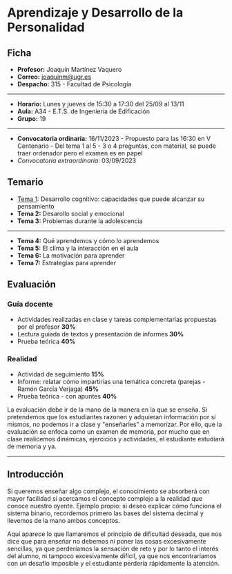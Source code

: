 # Aprendizaje y Desarrollo de la Personalidad

## Ficha

- **Profesor:** Joaquín Martínez Vaquero
- **Correo:** joaquinm@ugr.es
- **Despacho:** 315 - Facultad de Psicología

---

- **Horario:** Lunes y jueves de 15:30 a 17:30 del 25/09 al 13/11
- **Aula:** A34 - E.T.S. de Ingeniería de Edificación
- **Grupo:** 19

---

- **Convocatoria ordinaria:** 16/11/2023 - Propuesto para las 16:30 en V Centenario - Del tema 1 al 5 - 3 o 4 preguntas, con material, se puede traer ordenador pero el examen es en papel
- *Convocatoria extraordinaria:* 03/09/2023

## Temario

- [Tema 1](T1.md): Desarrollo cognitivo: capacidades que puede alcanzar su pensamiento
- **Tema 2:** Desarollo social y emocional
- **Tema 3:** Problemas durante la adolescencia

---

- **Tema 4:** Qué aprendemos y cómo lo aprendemos
- **Tema 5:** El clima y la interacción en el aula
- **Tema 6:** La motivación para aprender
- **Tema 7:** Estrategias para aprender

## Evaluación

### Guía docente

- Actividades realizadas en clase y tareas complementarias propuestas por el profesor **30%**
- Lectura guiada de textos y presentación de informes **30%**
- Prueba teórica **40%**

### Realidad

- Actividad de seguimiento **15%**
- Informe: relatar cómo impartirías una temática concreta (parejas - Ramón García Verjaga) **45%**
- Prueba teórica - con apuntes **40%**

La evaluación debe ir de la mano de la manera en la que se enseña. Si pretendemos que los estudiantes razonen y adquieran información por sí mismos, no podemos ir a clase y "enseñarles" a memorizar. Por ello, que la evaluación se enfoca como un examen de memoria, por mucho que en clase realicemos dinámicas, ejercicios y actividades, el estudiante estudiará de memoria y ya.

---

## Introducción

Si queremos enseñar algo complejo, el conocimiento se absorberá con mayor facilidad si acercamos el concepto complejo a la realidad que conoce nuestro oyente. Ejemplo propio: si deseo explicar cómo funciona el sistema binario, recordemos primero las bases del sistema decimal y llevemos de la mano ambos conceptos.

Aquí aparece lo que llamaremos el principio de dificultad deseada, que nos dice que para enseñar no debemos ni poner las cosas excesivamente sencillas, ya que perderíamos la sensación de reto y por lo tanto el interés del alumno, ni tampoco excesivamente difícil, ya que nos encontraríamos con un desafío imposible y el estudiante perdería rápidamente la atención.


